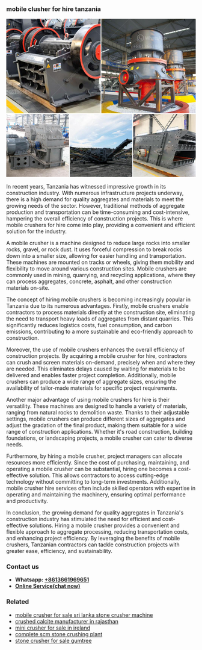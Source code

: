 <h3>mobile clusher for hire tanzania</h3><img src='1708587094.jpg' alt=''><p>In recent years, Tanzania has witnessed impressive growth in its construction industry. With numerous infrastructure projects underway, there is a high demand for quality aggregates and materials to meet the growing needs of the sector. However, traditional methods of aggregate production and transportation can be time-consuming and cost-intensive, hampering the overall efficiency of construction projects. This is where mobile crushers for hire come into play, providing a convenient and efficient solution for the industry.</p><p>A mobile crusher is a machine designed to reduce large rocks into smaller rocks, gravel, or rock dust. It uses forceful compression to break rocks down into a smaller size, allowing for easier handling and transportation. These machines are mounted on tracks or wheels, giving them mobility and flexibility to move around various construction sites. Mobile crushers are commonly used in mining, quarrying, and recycling applications, where they can process aggregates, concrete, asphalt, and other construction materials on-site.</p><p>The concept of hiring mobile crushers is becoming increasingly popular in Tanzania due to its numerous advantages. Firstly, mobile crushers enable contractors to process materials directly at the construction site, eliminating the need to transport heavy loads of aggregates from distant quarries. This significantly reduces logistics costs, fuel consumption, and carbon emissions, contributing to a more sustainable and eco-friendly approach to construction.</p><p>Moreover, the use of mobile crushers enhances the overall efficiency of construction projects. By acquiring a mobile crusher for hire, contractors can crush and screen materials on-demand, precisely when and where they are needed. This eliminates delays caused by waiting for materials to be delivered and enables faster project completion. Additionally, mobile crushers can produce a wide range of aggregate sizes, ensuring the availability of tailor-made materials for specific project requirements.</p><p>Another major advantage of using mobile crushers for hire is their versatility. These machines are designed to handle a variety of materials, ranging from natural rocks to demolition waste. Thanks to their adjustable settings, mobile crushers can produce different sizes of aggregates and adjust the gradation of the final product, making them suitable for a wide range of construction applications. Whether it's road construction, building foundations, or landscaping projects, a mobile crusher can cater to diverse needs.</p><p>Furthermore, by hiring a mobile crusher, project managers can allocate resources more efficiently. Since the cost of purchasing, maintaining, and operating a mobile crusher can be substantial, hiring one becomes a cost-effective solution. This allows contractors to access cutting-edge technology without committing to long-term investments. Additionally, mobile crusher hire services often include skilled operators with expertise in operating and maintaining the machinery, ensuring optimal performance and productivity.</p><p>In conclusion, the growing demand for quality aggregates in Tanzania's construction industry has stimulated the need for efficient and cost-effective solutions. Hiring a mobile crusher provides a convenient and flexible approach to aggregate processing, reducing transportation costs, and enhancing project efficiency. By leveraging the benefits of mobile crushers, Tanzanian contractors can tackle construction projects with greater ease, efficiency, and sustainability.</p><h3>Contact us</h3><ul><li><strong>Whatsapp:&nbsp;<a href="https://wa.me/8613661969651">+8613661969651</a></strong></li><li><a href="https://swt.shibang-china.com/?git&amp;zhl&amp;mobile clusher for hire tanzania"><strong>Online Service(chat now)</strong></a></li></ul><h3>Related</h3><ul><li><a href='mobile crusher for sale sri lanka stone crusher machine.md'>mobile crusher for sale sri lanka stone crusher machine</a></li><li><a href='crushed calcite manufacturer in rajasthan.md'>crushed calcite manufacturer in rajasthan</a></li><li><a href='mini crusher for sale in ireland.md'>mini crusher for sale in ireland</a></li><li><a href='complete scm stone crushing plant.md'>complete scm stone crushing plant</a></li><li><a href='stone crusher for sale gumtree.md'>stone crusher for sale gumtree</a></li></ul>